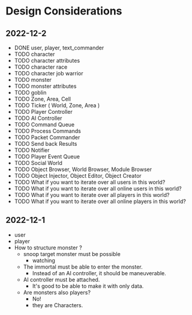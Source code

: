 
# Design Considerations

## 2022-12-2

* DONE user, player, text_commander
* TODO character
* TODO character attributes
* TODO character race
* TODO character job warrior
* TODO monster
* TODO monster attributes
* TODO goblin 
* TODO Zone, Area, Cell
* TODO Ticker ( World, Zone, Area ) 
* TODO Player Controller
* TODO AI Controller
* TODO Command Queue
* TODO Process Commands
* TODO Packet Commander
* TODO Send back Results
* TODO Notifier
* TODO Player Event Queue
* TODO Social World
* TODO Object Browser, World Browser, Module Browser
* TODO Object Injector, Object Editor, Object Creator
* TODO What if you want to iterate over all users in this world?
* TODO What if you want to iterate over all online users in this world?
* TODO What if you want to iterate over all players in this world?
* TODO What if you want to iterate over all online players in this world?


## 2022-12-1

* user
* player
* How to structure monster ?
  * snoop target monster must be possible
    * watching
  * The immortal must be able to enter the monster.
    * Instead of an AI controller, it should be maneuverable.
  * AI controller must be attached.
    * It's good to be able to make it with only data.
  * Are monsters also players?
    * No!
    * they are Characters.
